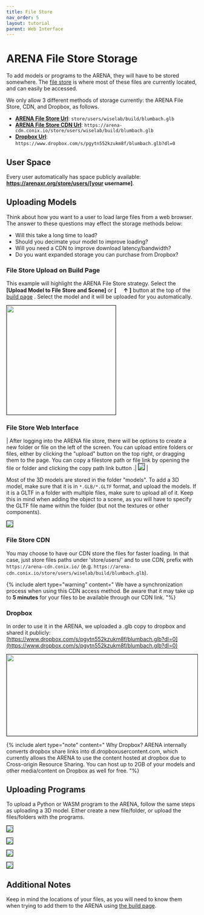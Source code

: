 ```yaml
---
title: File Store
nav_order: 5
layout: tutorial
parent: Web Interface
---
```


<link rel="stylesheet" href="https://use.fontawesome.com/releases/v5.13.0/css/all.css">

# ARENA File Store Storage

To add models or programs to the ARENA, they will have to be stored somewhere. The [file store](https://arenaxr.org/files/) is where most of these files are currently located, and can easily be accessed.

We only allow 3 different methods of storage currently: the ARENA File Store, CDN, and Dropbox, as follows.

- [**ARENA File Store Url**](#file-store-web-interface): `store/users/wiselab/build/blumbach.glb`
- [**ARENA File Store CDN Url**](#file-store-cdn): `https://arena-cdn.conix.io/store/users/wiselab/build/blumbach.glb`
- [**Dropbox Url**](#dropbox): `https://www.dropbox.com/s/pgytn552kzukm8f/blumbach.glb?dl=0`

## User Space

Every user automatically has space publicly available: **https://arenaxr.org/store/users/[your username]**.

## Uploading Models

Think about how you want to a user to load large files from a web browser. The answer to these questions may effect the storage methods below:
- Will this take a long time to load?
- Should you decimate your model to improve loading?
- Will you need a CDN to improve download latency/bandwidth?
- Do you want expanded storage you can purchase from Dropbox?

### File Store Upload on Build Page
This example will highlight the ARENA File Store strategy.
Select the **\[Upload Model to File Store and Scene\]** or
**\[ <img src="/assets/img/overview/build/3dobj-icon.png" width="15"/>↑ \]** button at the top of the [build page](https://arenaxr.org/build) .
Select the model and it will be uploaded for you automatically.

<img src="/assets/img/overview/build/auto-upload.png" style="width:3in;border:1px solid;" />


### File Store Web Interface

| After logging into the ARENA file store, there will be options to create a new folder or file on the left of the screen. You can upload entire folders or files, either by clicking the "upload" button <i class="fas fa-upload"></i> on the top right, or dragging them to the page. You can copy a filestore path or file link by opening the file or folder and clicking the copy path link button <i class="fas fa-link"></i>.| <img src="/assets/img/overview/filestore/fs-copy-link.png" style="border:1px solid;" /> |

Most of the 3D models are stored in the folder "models". To add a 3D model, make sure that it is in `*.GLB/*.GLTF` format, and upload the models. If it is a GLTF in a folder with multiple files, make sure to upload all of it. Keep this in mind when adding the object to a scene, as you will have to specify the GLTF file name within the folder (but not the textures or other components).

<img src="/assets/img/overview/filestore/fs2.jpg"
style="border:1px solid;" />

### File Store CDN

You may choose to have our CDN store the files for faster loading.
In that case, just store files paths under 'store/users/<username>' and to use CDN, prefix with `https://arena-cdn.conix.io/` (e.g. `https://arena-cdn.conix.io/store/users/wiselab/build/blumbach.glb`).

{% include alert type="warning" content="
We have a synchronization process when using this CDN access method.
Be aware that it may take up to **5 minutes** for your files to be available through our CDN link.
"%}

### Dropbox

In order to use it in the ARENA, we uploaded a .glb copy to dropbox and shared it publicly:
[https://www.dropbox.com/s/pgytn552kzukm8f/blumbach.glb?dl=0](https://www.dropbox.com/s/pgytn552kzukm8f/blumbach.glb?dl=0)

<img src="/assets/img/overview/build/media/image5.png"
style="width:6in;height:2.23611in;border:1px solid;" />

{% include alert type="note" content="
Why Dropbox? ARENA internally converts dropbox share links into
dl.dropboxusercontent.com, which currently allows the ARENA to use the
content hosted at dropbox due to Cross-origin Resource Sharing. You can
host up to 2GB of your models and other media/content on Dropbox as well
for free.
"%}


## Uploading Programs

To upload a Python or WASM program to the ARENA, follow the same steps as uploading a 3D model. Either create a new file/folder, or upload the files/folders with the programs.

<img src="/assets/img/overview/filestore/fs4.jpg"
style="border:1px solid;" />

<img src="/assets/img/overview/filestore/fs5.png"
style="border:1px solid;" />

<img src="/assets/img/overview/filestore/fs6.jpg"
style="border:1px solid;" />

<img src="/assets/img/overview/filestore/fs7.png"
style="border:1px solid;" />

## Additional Notes

Keep in mind the locations of your files, as you will need to know them when trying to add them to the ARENA using [the build page](/content/overview/build).
